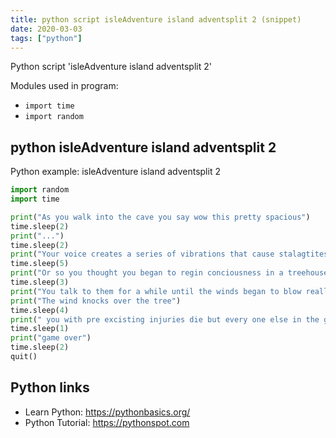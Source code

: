 ```yaml
---
title: python script isleAdventure island adventsplit 2 (snippet)
date: 2020-03-03
tags: ["python"]
---
```

Python script 'isleAdventure island adventsplit 2'


Modules used in program: 
* `import time`
* `import random`

## python isleAdventure island adventsplit 2

Python example: isleAdventure island adventsplit 2

```python
import random
import time

print("As you walk into the cave you say wow this pretty spacious")
time.sleep(2)
print("...")
time.sleep(2)
print("Your voice creates a series of vibrations that cause stalagtites to fill on your head and you die")
time.sleep(5)
print("Or so you thought you began to regin conciousness in a treehouse surrounded by the group of people you saw earlier")
time.sleep(3)
print("You talk to them for a while until the winds began to blow really ard ruffling the trees")
print("The wind knocks over the tree")
time.sleep(4)
print(" you with pre excisting injuries die but every one else in the group survive unfortunately you dont")
time.sleep(1)
print("game over")
time.sleep(2)
quit()

```

## Python links

- Learn Python: https://pythonbasics.org/
- Python Tutorial: https://pythonspot.com
